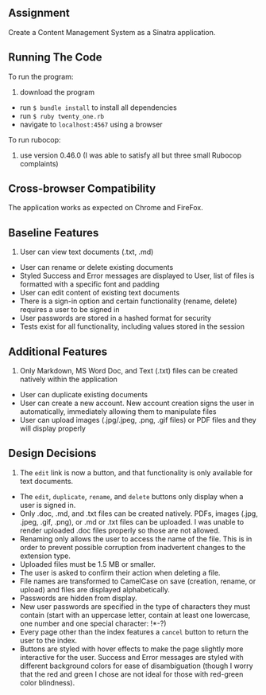 ## Assignment
Create a Content Management System as a Sinatra application.

## Running The Code
To run the program:
  1. download the program
  * run `$ bundle install` to install all dependencies
  * run `$ ruby twenty_one.rb`
  *  navigate to `localhost:4567` using a browser

To run rubocop:
  1. use version 0.46.0 (I was able to satisfy all but three small Rubocop complaints)

## Cross-browser Compatibility
The application works as expected on Chrome and FireFox.

## Baseline Features
1. User can view text documents (.txt, .md)
* User can rename or delete existing documents
* Styled Success and Error messages are displayed to User, list of files is formatted with a specific font and padding
* User can edit content of existing text documents
* There is a sign-in option and certain functionality (rename, delete) requires a user to be signed in
* User passwords are stored in a hashed format for security
* Tests exist for all functionality, including values stored in the session

## Additional Features
1. Only Markdown, MS Word Doc, and Text (.txt) files can be created natively within the application
* User can duplicate existing documents
* User can create a new account. New account creation signs the user in automatically, immediately allowing them to manipulate files
* User can upload images (.jpg/.jpeg, .png, .gif files) or PDF files and they will display properly


## Design Decisions
1. The `edit` link is now a button, and that functionality is only available for text documents.
* The `edit`, `duplicate`, `rename`, and `delete` buttons only display when a user is signed in.
* Only .doc, .md, and .txt files can be created natively. PDFs, images (.jpg, .jpeg, .gif, .png), or .md or .txt files can be uploaded. I was unable to render uploaded .doc files properly so those are not allowed.
* Renaming only allows the user to access the name of the file. This is in order to prevent possible corruption from inadvertent changes to the extension type.
* Uploaded files must be 1.5 MB or smaller.
* The user is asked to confirm their action when deleting a file.
* File names are transformed to CamelCase on save (creation, rename, or upload) and files are displayed alphabetically.
* Passwords are hidden from display.
* New user passwords are specified in the type of characters they must contain (start with an uppercase letter, contain at least one lowercase, one number and one special character: !\*-?)
* Every page other than the index features a `cancel` button to return the user to the index.
* Buttons are styled with hover effects to make the page slightly more interactive for the user. Success and Error messages are styled with different background colors for ease of disambiguation (though I worry that the red and green I chose are not ideal for those with red-green color blindness).
